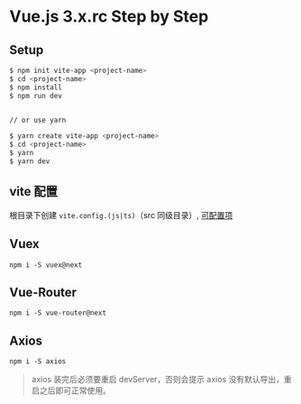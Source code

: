 # Vue.js 3.x.rc Step by Step

## Setup

```sh
$ npm init vite-app <project-name>
$ cd <project-name>
$ npm install
$ npm run dev


// or use yarn

$ yarn create vite-app <project-name>
$ cd <project-name>
$ yarn
$ yarn dev

```

## vite 配置

根目录下创建 `vite.config.(js|ts)`（src 同级目录）, [可配置项](https://github.com/vitejs/vite/blob/master/src/node/config.ts)

## Vuex

```shell
npm i -S vuex@next
```

## Vue-Router

```shell
npm i -S vue-router@next
```

## Axios

```shell
npm i -S axios
```

> axios 装完后必须要重启 devServer，否则会提示 axios 没有默认导出，重启之后即可正常使用。
